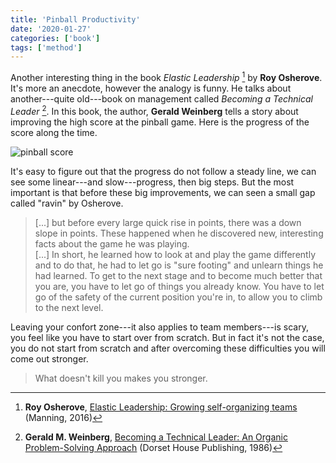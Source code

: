 ```yaml
---
title: 'Pinball Productivity'
date: '2020-01-27'
categories: ['book']
tags: ['method']
---
```


Another interesting thing in the book *Elastic Leadership* [^1] by **Roy Osherove**. It's more an anecdote, however the analogy is funny.
He talks about another---quite old---book on management called *Becoming a Technical Leader* [^2]. In this book, the author, **Gerald Weinberg** tells a story about improving the high score at the pinball game. Here is the progress of the score along the time.

![pinball score](/post/pinball/pinball.png)

It's easy to figure out that the progress do not follow a steady line, we can see some linear---and slow---progress, then big steps. But the most important is that before these big improvements, we can seen a small gap called "ravin" by Osherove.

> [...] but before every large quick rise in points, there was a down slope in points. These happened when he discovered new, interesting facts about the game he was playing.  
> [...] In short, he learned how to look at and play the game differently and to do that, he had to let go is "sure footing" and unlearn things he had learned. To get to the next stage and to become much better that you are, you have to let go of things you already know. You have to let go of the safety of the current position you're in, to allow you to climb to the next level.

Leaving your confort zone---it also applies to team members---is scary, you feel like you have to start over from scratch. But in fact it's not the case, you do not start from scratch and after overcoming these difficulties you will come out stronger.

> What doesn't kill you makes you stronger.

[^1]: **Roy Osherove**, [Elastic Leadership: Growing self-organizing teams](https://www.goodreads.com/book/show/27751552-elastic-leadership) (Manning, 2016)

[^2]: **Gerald M. Weinberg**, [Becoming a Technical Leader: An Organic Problem-Solving Approach](https://www.goodreads.com/book/show/714344.Becoming_a_Technical_Leader) (Dorset House Publishing, 1986)